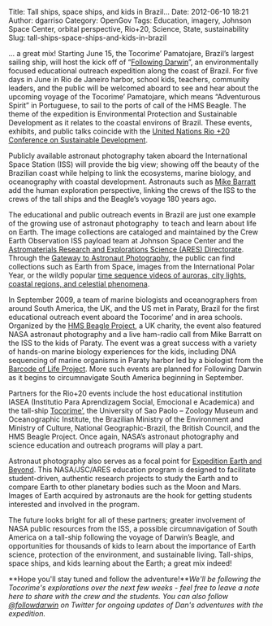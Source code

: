 Title: Tall ships, space ships, and kids in Brazil…
Date: 2012-06-10 18:21
Author: dgarriso
Category: OpenGov
Tags: Education, imagery, Johnson Space Center, orbital perspective, Rio+20, Science, State, sustainability
Slug: tall-ships-space-ships-and-kids-in-brazil

… a great mix! Starting June 15, the Tocorime’ Pamatojare, Brazil’s
largest sailing ship, will host the kick off of “[Following Darwin][]”,
an environmentally focused educational outreach expedition along the
coast of Brazil. For five days in June in Rio de Janeiro harbor, school
kids, teachers, community leaders, and the public will be welcomed
aboard to see and hear about the upcoming voyage of the Tocorime’
Pamatojare, which means “Adventurous Spirit” in Portuguese, to sail to
the ports of call of the HMS Beagle. The theme of the expedition is
Environmental Protection and Sustainable Development as it relates to
the coastal environs of Brazil. These events, exhibits, and public talks
coincide with the [United Nations Rio +20 Conference on Sustainable
Development][].

Publicly available astronaut photography taken aboard the International
Space Station (ISS) will provide the big view; showing off the beauty of
the Brazilian coast while helping to link the ecosystems, marine
biology, and oceanography with coastal development. Astronauts such as
[Mike Barratt][] add the human exploration perspective, linking the
crews of the ISS to the crews of the tall ships and the Beagle’s voyage
180 years ago.

The educational and public outreach events in Brazil are just one
example of the growing use of astronaut photography  to teach and learn
about life on Earth. The image collections are cataloged and maintained
by the Crew Earth Observation ISS payload team at Johnson Space Center
and the [Astromaterials Research and Explorations Science (ARES)
Directorate][]. Through the [Gateway to Astronaut Photography][], the
public can find collections such as Earth from Space, images from the
International Polar Year, or the wildly popular [time sequence videos of
auroras, city lights, coastal regions, and celestial phenomena][].

In September 2009, a team of marine biologists and oceanographers from
around South America, the UK, and the US met in Paraty, Brazil for the
first educational outreach event aboard the Tocorime’ and in area
schools. Organized by the [HMS Beagle Project][], a UK charity, the
event also featured NASA astronaut photography and a live ham-radio call
from Mike Barratt on the ISS to the kids of Paraty. The event was a
great success with a variety of hands-on marine biology experiences for
the kids, including DNA sequencing of marine organisms in Paraty harbor
led by a biologist from the [Barcode of Life Project][]. More such
events are planned for Following Darwin as it begins to circumnavigate
South America beginning in September.

Partners for the Rio+20 events include the host educational institution
IASEA (Institutio Para Aprendizagem Social, Emocional e Academica) and
the tall-ship [Tocorime’][], the University of Sao Paolo – Zoology
Museum and Oceanographic Institute, the Brazilian Ministry of the
Environment and Ministry of Culture, National Geographic-Brazil, the
British Council, and the HMS Beagle Project. Once again, NASA’s
astronaut photography and science education and outreach programs will
play a part.

Astronaut photography also serves as a focal point for [Expedition Earth
and Beyond][]. This NASA/JSC/ARES education program is designed to
facilitate student-driven, authentic research projects to study the
Earth and to compare Earth to other planetary bodies such as the Moon
and Mars. Images of Earth acquired by astronauts are the hook for
getting students interested and involved in the program.

The future looks bright for all of these partners; greater involvement
of NASA public resources from the ISS, a possible circumnavigation of
South America on a tall-ship following the voyage of Darwin’s Beagle,
and opportunities for thousands of kids to learn about the importance of
Earth science, protection of the environment, and sustainable living.
Tall-ships, space ships, and kids learning about the Earth; a great mix
indeed!

**Hope you'll stay tuned and follow the adventure!***We'll be following
the Tocorime's explorations over the next few weeks - feel free to leave
a note here to share with the crew and the students. You can also follow
[@followdarwin][] on Twitter for ongoing updates of Dan's adventures
with the expedition.*

  [Following Darwin]: http://followingdarwin.tocorime.net/TOCORIME_-_FOLLOWING_DARWIN_EXPEDITION/EXPEDITION.html
  [United Nations Rio +20 Conference on Sustainable Development]: http://www.uncsd2012.org/
  [Mike Barratt]: http://www.jsc.nasa.gov/Bios/htmlbios/barratt-mr.html
  [Astromaterials Research and Explorations Science (ARES) Directorate]:
    http://ares.jsc.nasa.gov
  [Gateway to Astronaut Photography]: http://eol.jsc.nasa.gov%20
  [time sequence videos of auroras, city lights, coastal regions, and
  celestial phenomena]: http://www.youtube.com/user/nasacrewearthobs
  [HMS Beagle Project]: http://www.hmsbeagleproject.org
  [Barcode of Life Project]: http://www.barcodeoflife.org/
  [Tocorime’]: www.tocorime.net%20
  [Expedition Earth and Beyond]: http://ares.jsc.nasa.gov/ares/eeab
  [@followdarwin]: https://twitter.com/#!/followdarwin
